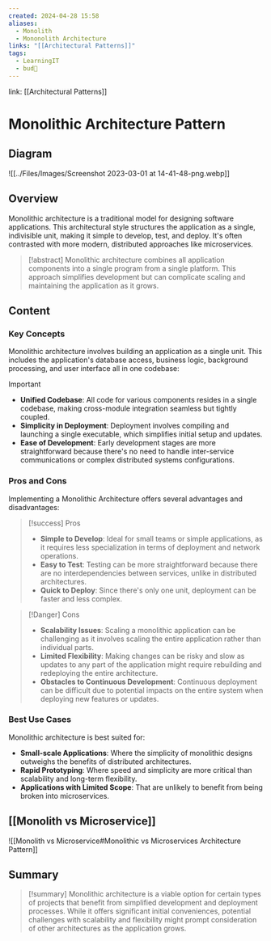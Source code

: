 ```yaml
---
created: 2024-04-28 15:58
aliases:
  - Monolith
  - Mononolith Architecture
links: "[[Architectural Patterns]]"
tags:
  - LearningIT
  - bud🌿
---
```

link: [[Architectural Patterns]]

# Monolithic Architecture Pattern

## Diagram

![[../Files/Images/Screenshot 2023-03-01 at 14-41-48-png.webp]]

## Overview
Monolithic architecture is a traditional model for designing software applications. This architectural style structures the application as a single, indivisible unit, making it simple to develop, test, and deploy. It's often contrasted with more modern, distributed approaches like microservices.

> [!abstract]
>  Monolithic architecture combines all application components into a single program from a single platform. This approach simplifies development but can complicate scaling and maintaining the application as it grows.

## Content

### Key Concepts

Monolithic architecture involves building an application as a single unit. This includes the application's database access, business logic, background processing, and user interface all in one codebase:

> [!important]
> 
> - **Unified Codebase**: All code for various components resides in a single codebase, making cross-module integration seamless but tightly coupled.
> - **Simplicity in Deployment**: Deployment involves compiling and launching a single executable, which simplifies initial setup and updates.
> - **Ease of Development**: Early development stages are more straightforward because there's no need to handle inter-service communications or complex distributed systems configurations.

### Pros and Cons

Implementing a Monolithic Architecture offers several advantages and disadvantages:

> [!success] Pros
> 
> - **Simple to Develop**: Ideal for small teams or simple applications, as it requires less specialization in terms of deployment and network operations.
> - **Easy to Test**: Testing can be more straightforward because there are no interdependencies between services, unlike in distributed architectures.
> - **Quick to Deploy**: Since there's only one unit, deployment can be faster and less complex.

> [!Danger] Cons
> 
> - **Scalability Issues**: Scaling a monolithic application can be challenging as it involves scaling the entire application rather than individual parts.
> - **Limited Flexibility**: Making changes can be risky and slow as updates to any part of the application might require rebuilding and redeploying the entire architecture.
> - **Obstacles to Continuous Development**: Continuous deployment can be difficult due to potential impacts on the entire system when deploying new features or updates.

### Best Use Cases

Monolithic architecture is best suited for:

- **Small-scale Applications**: Where the simplicity of monolithic designs outweighs the benefits of distributed architectures.
- **Rapid Prototyping**: Where speed and simplicity are more critical than scalability and long-term flexibility.
- **Applications with Limited Scope**: That are unlikely to benefit from being broken into microservices.

## [[Monolith vs Microservice]]
![[Monolith vs Microservice#Monolithic vs Microservices Architecture Pattern]]

## Summary

> [!summary]
>  Monolithic architecture is a viable option for certain types of projects that benefit from simplified development and deployment processes. While it offers significant initial conveniences, potential challenges with scalability and flexibility might prompt consideration of other architectures as the application grows.


